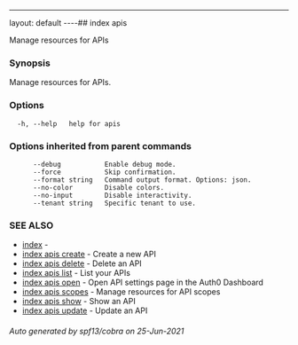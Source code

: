---
layout: default
----## index apis

Manage resources for APIs

### Synopsis

Manage resources for APIs.

### Options

```
  -h, --help   help for apis
```

### Options inherited from parent commands

```
      --debug           Enable debug mode.
      --force           Skip confirmation.
      --format string   Command output format. Options: json.
      --no-color        Disable colors.
      --no-input        Disable interactivity.
      --tenant string   Specific tenant to use.
```

### SEE ALSO

* [index](index.md)	 - 
* [index apis create](index_apis_create.md)	 - Create a new API
* [index apis delete](index_apis_delete.md)	 - Delete an API
* [index apis list](index_apis_list.md)	 - List your APIs
* [index apis open](index_apis_open.md)	 - Open API settings page in the Auth0 Dashboard
* [index apis scopes](index_apis_scopes.md)	 - Manage resources for API scopes
* [index apis show](index_apis_show.md)	 - Show an API
* [index apis update](index_apis_update.md)	 - Update an API

###### Auto generated by spf13/cobra on 25-Jun-2021
